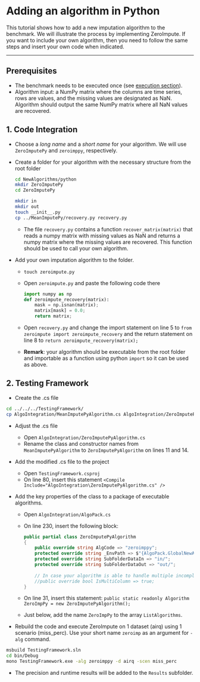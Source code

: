 # Adding an algorithm in Python


This tutorial shows how to add a new imputation algorithm to the benchmark. We will illustrate the process by implementing ZeroImpute. If you want to include your own algorithm, then you need to follow the same steps and insert your own code when indicated.
___

## Prerequisites

- The benchmark needs to be executed once (see [execution section](https://github.com/eXascaleInfolab/bench-vldb20)). 
- Algorithm input: a NumPy matrix where the columns are time series, rows are values, and the missing values are designated as NaN. Algorithm should output the same NumPy matrix where all NaN values are recovered. 


## 1. Code Integration

- Choose a *long name* and a *short name* for your algorithm. We will use `ZeroImputePy` and `zeroimppy`, respectively.

- Create a folder for your algorithm with the necessary structure from the root folder
    ```bash
    cd NewAlgorithms/python
    mkdir ZeroImputePy
    cd ZeroImputePy
    
    mkdir in
    mkdir out
    touch __init__.py
    cp ../MeanImputePy/recovery.py recovery.py
    ```
    - The file `recovery.py` contains a function `recover_matrix(matrix)` that reads a numpy matrix with missing values as NaN and returns a numpy matrix where the missing values are recovered. This function should be used to call your own algorithm.
- Add your own imputation algorithm to the folder.
    - `touch zeroimpute.py`
    - Open `zeroimpute.py` and paste the following code there
        ```python
        import numpy as np
        def zeroimpute_recovery(matrix):
            mask = np.isnan(matrix);
            matrix[mask] = 0.0;
            return matrix;
        ```

    - Open `recovery.py` and change the import statement on line 5 to `from zeroimpute import zeroimpute_recovery` and the return statement on line 8 to `return zeroimpute_recovery(matrix);`
    - **Remark**: your algorithm should be executable from the root folder and importable as a function using python `import` so it can be used as above.


## 2. Testing Framework

- Create the .cs file

```bash
cd ../../../TestingFramework/
cp AlgoIntegration/MeanImputePyAlgorithm.cs AlgoIntegration/ZeroImputePyAlgorithm.cs
```

- Adjust the .cs file
    - Open `AlgoIntegration/ZeroImputePyAlgorithm.cs`
    - Rename the class and constructor names from `MeanImputePyAlgorithm` to `ZeroImputePyAlgorithm` on lines 11 and 14.

- Add the modified .cs file to the project
    - Open `TestingFramework.csproj`
    - On line 80, insert this statement `<Compile Include="AlgoIntegration\ZeroImputePyAlgorithm.cs" />`


- Add the key properties of the class to a package of executable algorithms.
    - Open `AlgoIntegration/AlgoPack.cs`
    - On line 230, insert the following block: 
        ```C#
        public partial class ZeroImputePyAlgorithm
        {
            public override string AlgCode => "zeroimppy";
            protected override string _EnvPath => $"{AlgoPack.GlobalNewAlgorithmsLocation}python/ZeroImputePy/";
            protected override string SubFolderDataIn => "in/";
            protected override string SubFolderDataOut => "out/";
            
            // In case your algorithm is able to handle multiple incomplete time series, uncomment the following line 
            //public override bool IsMultiColumn => true;
        }
        ```
    
    - On line 31, insert this statement: `public static readonly Algorithm ZeroImpPy = new ZeroImputePyAlgorithm();`

    - Just below, add the name `ZeroImpPy` to the array `ListAlgorithms`.

- Rebuild the code and execute ZeroImpute on 1 dataset (airq) using 1 scenario (miss_perc). Use your short name `zeroimp` as an argument for `-alg` command.

```bash
msbuild TestingFramework.sln
cd bin/Debug
mono TestingFramework.exe -alg zeroimppy -d airq -scen miss_perc
```

- The precision and runtime results will be added to the `Results` subfolder.
